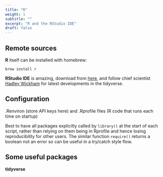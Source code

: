 ```yaml
---
title: "R"
weight: 1
subtitle: ""
excerpt: "R and the RStudio IDE"
draft: false
---
```


## Remote sources

**R** itself can be installed with homebrew:

```
brew install r
```

**RStudio IDE** is amazing, download from [here](https://www.rstudio.com/products/rstudio/download/), and follow chief scientist [Hadley Wickham](https://twitter.com/hadleywickham) for latest developments in the tidyverse.

## Configuration
.Renviron (store API keys here) and .Rprofile files (R code that runs each time on startup)

Best to have all packages explicitly called by `library()` at the start of each script, rather than relying on them being in Rprofile and hence losing reproducibility for other users.  The similar function `require()` returns a boolean not an error so can be useful in a try/catch style flow.

## Some useful packages
**tidyverse**
